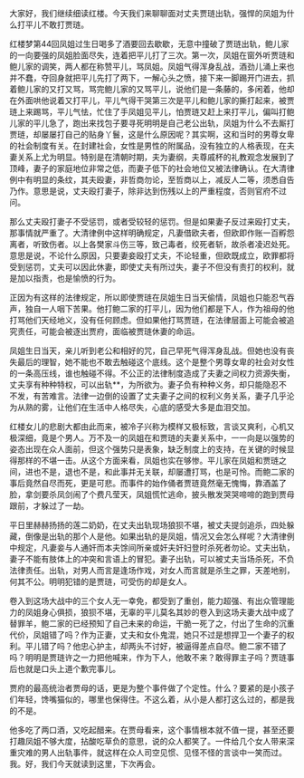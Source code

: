 
大家好，我们继续细读红楼。今天我们来聊聊面对丈夫贾琏出轨，强悍的凤姐为什么打平儿不敢打贾琏。

红楼梦第44回凤姐过生日喝多了酒要回去歇歇，无意中撞破了贾琏出轨，鲍儿家的一向要强的凤姐脸面尽失，连着把平儿打了三次。第一次，凤姐在窗外听贾琏和鲍儿家的调笑，两人都在称赞平儿，骂凤姐。凤姐气得浑身乱战，酒劲儿涌上来也并不蠢，夺回身就把平儿先打了两下，一解心头之愤，接下来一脚踢开门进去，抓着鲍儿家的又打又骂，骂完鲍儿家的又骂平儿，说他们是一条藤的，多闲着，他却在外面哄他说着又打平儿，平儿气得干哭第三次是平儿和鲍儿家的撕打起来，被贾琏上来踢骂，平儿气怯，忙住了手凤姐见平儿，怕贾琏又赶上来打平儿，偏叫打鲍儿家的平儿急了，跑出来找包子要寻死明明是自己老公出轨，凤姐为什么不去厮打贾琏，却屡屡打自己的贴身丫鬟，这是什么原因呢？其实啊，这和当时的男尊女卑的社会制度有关。在封建社会，女性是男性的附属品，没有独立的人格表现，在夫妻关系上尤为明显。特别是在清朝时期，夫为妻纲，夫尊戚杯的礼教观念发展到了顶峰，妻子的家庭地位非常之低，而妻子低下的社会地位又被法律确认。在大清律例中有明显的条纹，其夫殴妻，非哲商勿论，至哲商以上，减反人二等，须悉自告乃作。意思是说，丈夫殴打妻子，除非达到伤残以上的严重程度，否则官府不过问。

那么丈夫殴打妻子不受惩罚，或者受较轻的惩罚。但是如果妻子反过来殴打丈夫，那事情就严重了。大清律例中这样明确规定，凡妻借欧夫者，但欧即作账一百孵怨离者，听致伤者。以上各樊家斗伤三等，致己毒者，绞死者斩，故杀者凌迟处死。意思是说，不论什么原因，只要妻妾殴打丈夫，不论轻重，但欧既成立，欧罪都将受到惩罚，丈夫可以因此休妻，即使丈夫有所过失，妻子不但没有责打的权利，就是加以指责，也是愉愤的行为。

正因为有这样的法律规定，所以即使贾琏在凤姐生日当天偷情，凤姐也只能忍气吞声，独自一人咽下苦果。他打鲍二家的打平儿，因为他们都是下人，作为祖母的他打骂他们天经地义，没有任何顾虑。但如果他打骂贾琏，在法律层面上可能会被追究责任，可能会被逐出贾府，面临被贾琏休妻的命运。

凤姐生日当天，亲儿听到老公和相好的咒，自己早死气得浑身乱战。但她也没有丧失最后的理智，她不能也不敢去触碰这个底线。这个是整个男尊女卑的社会对女性的一条高压线，谁也触碰不得。不公正的法律制度造成了夫妻之间权力资源失衡，丈夫享有种种特权，可以出轨\*\*，为所欲为。妻子负有种种义务，却只能隐忍不不发，有苦难言。法律一边倒的设置了丈夫妻子之间的权利义务关系，妻子几乎沦为从熟的雾，让他们在生活中人格尽失，心底的感受大多是血泪交加。

红楼女儿的悲剧大都由此而来，被冷子兴称为模样又极标致，言谈又爽利，心机又极深细，竟是个男人。万不及一的凤姐在和贾琏的夫妻关系中，一一向是以强势的姿态出现在众人面前，但这个强势只是表象，缺乏制度上的支持，在关键的时候显得那样的不堪一击。从这个方面来看，凤姐也实在够惨。平儿家在凤姐和贾琏之间，进也不是，退也不是，和此事并无关联，却屡遭打骂，也是可怜。而鲍二家的事后竟然自尽而死，更是可悲。而事件的始作俑者贾琏竟然毫无愧悔，靠酒盖了脸，拿剑要杀凤剑闹了个费凡莹天，凤姐慌忙逃命，披头散发哭哭啼啼的跑到贾母跟前，才躲过了一劫。

平日里赫赫扬扬的莲二奶奶，在丈夫出轨现场狼狈不堪，被丈夫提剑追杀，四处躲藏，倒像是出轨的那个人是他。如果出轨的是凤姐，情况又会怎么样呢？大清律例中规定，凡妻妾与人通奸而本夫馀间所亲或奸夫奸妇登时杀死者勿论。丈夫出轨，妻子不能有肢体上的冲突和言语上的冒犯。妻子出轨，可以被丈夫当场杀死，不负法律责任。出轨，对男人而言是逢场作戏，对女人而言就是杀生之罪，天差地别，何其不公。明明犯错的是贾琏，可受伤的却是女人。

卷入到这场大战中的三个女人无一幸免，都受到了重创，能力超强、有出众管理能力的凤姐身心俱损，狼狈不堪，无辜的平儿莫名其妙的卷入到这场夫妻大战中成了替罪羊，鲍二家的已经预知了自己未来的命运，干脆一死了之，付出了生命的沉重代价，凤姐错了吗？作为正妻，丈夫和女仆鬼混，她只不过是想捍卫一个妻子的权利。平儿错了吗？他忠心护主，却两头不讨好，被逼得差点自尽。鲍二家不错了吗？明明是贾琏许之一力把他喊来，作为下人，他敢不来？敢得罪主子吗？贾琏事后也就是口头上道个歉完事儿。

贾府的最高统治者贾母的话，更是为整个事件做了个定性。什么？要紧的是小孩子们年轻，馋嘴猫似的，哪里也保得住。不这么着，从小是人都打这么过的，都是我的不是。

他多吃了两口酒，又吃起醋来。在贾母看来，这个事情根本就不值一提，甚至还要打趣凤姐不够大度，拈酸吃草负的意思，说的众人都笑了。一件给几个女人带来深重灾难的男人出轨事件，就这样在众人司空见惯、见怪不怪的言谈中一笑而过。我。好，我们今天就读到这里，下次再会。


